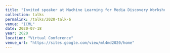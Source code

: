 ```yaml
---
title: "Invited speaker at Machine Learning for Media Discovery Workshop"
collection: talks
permalink: /talks/2020-talk-6
venue: "ICML"
date: 2020-07-18
year: 2020
location: "Virtual Conference"
venue_url: "https://sites.google.com/view/ml4md2020/home"
---
```

